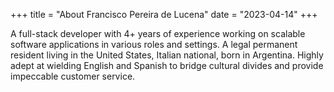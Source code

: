 +++
title = "About Francisco Pereira de Lucena"
date = "2023-04-14"
+++

A full-stack developer with 4+ years of experience working on scalable software applications in various roles and settings. A legal permanent resident living in the United States, Italian national, born in Argentina. Highly adept at wielding English and Spanish to bridge cultural divides and provide impeccable customer service.